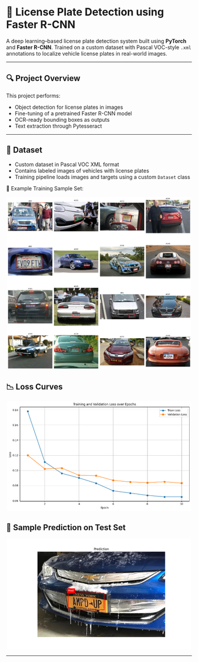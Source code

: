 # 🚗 License Plate Detection using Faster R-CNN

A deep learning–based license plate detection system built using **PyTorch** and **Faster R-CNN**. Trained on a custom dataset with Pascal VOC-style `.xml` annotations to localize vehicle license plates in real-world images.

---

## 🔍 Project Overview

This project performs:
- Object detection for license plates in images
- Fine-tuning of a pretrained Faster R-CNN model
- OCR-ready bounding boxes as outputs
- Text extraction through Pytesseract

---

## 📁 Dataset

- Custom dataset in Pascal VOC XML format
- Contains labeled images of vehicles with license plates
- Training pipeline loads images and targets using a custom `Dataset` class

📸 Example Training Sample Set:

<p align="center">
  <img src="assets/viz.png" width="500"/>
</p>

## 📉 Loss Curves

<p align="center">
  <img src="assets/loss.png" width="500"/>
</p>

## 🔮 Sample Prediction on Test Set


<p align="center">
  <img src="assets/pred3.png" width="500"/>
</p>

---
